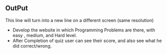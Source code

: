 ## OutPut 

This line will turn into a new line on a different screen (same resolution)


- Develop the website in which Programming Problems are there, with easy , medium, and Hard level.
- After Completion of quiz user can see their score, and also see what he did correct/wrong.
